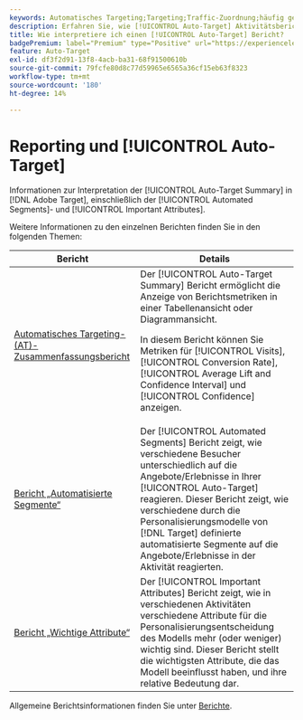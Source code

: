 ```yaml
---
keywords: Automatisches Targeting;Targeting;Traffic-Zuordnung;häufig gestellte Fragen;FAQ;Fehlerbehebung;Fehlerbehebung;Reporting;Berichte;Zusammenfassungsbericht für automatisches Targeting;Zusammenfassungsbericht;automatisierte Segmente;wichtige Attribute
description: Erfahren Sie, wie [!UICONTROL Auto-Target] Aktivitätsberichte in interpretiert werden [!DNL Target].
title: Wie interpretiere ich einen [!UICONTROL Auto-Target] Bericht?
badgePremium: label="Premium" type="Positive" url="https://experienceleague.adobe.com/docs/target/using/introduction/intro.html?lang=en#premium newtab=true" tooltip="Hier finden Sie Informationen zum Lieferumfang von Target Premium."
feature: Auto-Target
exl-id: df3f2d91-13f8-4acb-ba31-68f91500610b
source-git-commit: 79fcfe80d8c77d59965e6565a36cf15eb63f8323
workflow-type: tm+mt
source-wordcount: '180'
ht-degree: 14%

---
```


# Reporting und [!UICONTROL Auto-Target]

Informationen zur Interpretation der [!UICONTROL Auto-Target Summary] in [!DNL Adobe Target], einschließlich der [!UICONTROL Automated Segments]- und [!UICONTROL Important Attributes].

Weitere Informationen zu den einzelnen Berichten finden Sie in den folgenden Themen:

| Bericht | Details |
| --- | --- |
| [Automatisches Targeting-(AT)-Zusammenfassungsbericht](/help/main/c-reports/personalization-reports/auto-target-summary-report.md) | Der [!UICONTROL Auto-Target Summary] Bericht ermöglicht die Anzeige von Berichtsmetriken in einer Tabellenansicht oder Diagrammansicht.<P>In diesem Bericht können Sie Metriken für [!UICONTROL Visits], [!UICONTROL Conversion Rate], [!UICONTROL Average Lift and Confidence Interval] und [!UICONTROL Confidence] anzeigen. |
| [Bericht „Automatisierte Segmente“](/help/main/c-reports/c-personalization-insights-reports/automated-segments-report.md) | Der [!UICONTROL Automated Segments] Bericht zeigt, wie verschiedene Besucher unterschiedlich auf die Angebote/Erlebnisse in Ihrer [!UICONTROL Auto-Target] reagieren. Dieser Bericht zeigt, wie verschiedene durch die Personalisierungsmodelle von [!DNL Target] definierte automatisierte Segmente auf die Angebote/Erlebnisse in der Aktivität reagierten. |
| [Bericht „Wichtige Attribute“](/help/main/c-reports/c-personalization-insights-reports/important-attributes-report.md) | Der [!UICONTROL Important Attributes] Bericht zeigt, wie in verschiedenen Aktivitäten verschiedene Attribute für die Personalisierungsentscheidung des Modells mehr (oder weniger) wichtig sind. Dieser Bericht stellt die wichtigsten Attribute, die das Modell beeinflusst haben, und ihre relative Bedeutung dar. |

Allgemeine Berichtsinformationen finden Sie unter [Berichte](/help/main/c-reports/reports.md).
